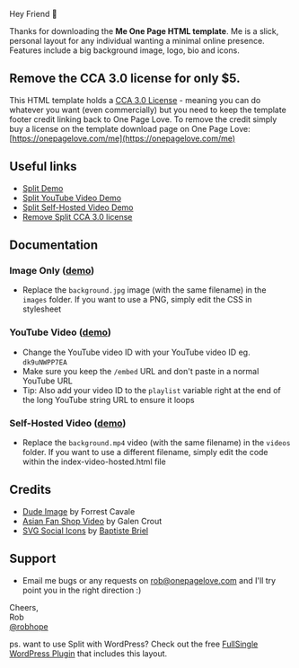 Hey Friend 👋

Thanks for downloading the **Me One Page HTML template**. Me is a slick, personal layout for any individual wanting a minimal online presence. Features include a big background image, logo, bio and icons.

## Remove the CCA 3.0 license for only $5.
This HTML template holds a [CCA 3.0 License](https://creativecommons.org/licenses/by/3.0/) - meaning you can do whatever you want (even commercially) but you need to keep the template footer credit linking back to One Page Love. To remove the credit simply buy a license on the template download page on One Page Love:
[https://onepagelove.com/me](https://onepagelove.com/me)

## Useful links
- [Split Demo](https://demo.onepagelove.com/fullsingle-html/me)
- [Split YouTube Video Demo](https://demo.onepagelove.com/fullsingle-html/me/index-youtube.html)
- [Split Self-Hosted Video Demo](https://demo.onepagelove.com/fullsingle-html/me/index-video-hosted.html)
- [Remove Split CCA 3.0 license](https://onepagelove.com/me) 

## Documentation

### Image Only ([demo](https://demo.onepagelove.com/fullsingle-html/me/))
- Replace the `background.jpg` image (with the same filename) in the `images` folder. If you want to use a PNG, simply edit the CSS in stylesheet

### YouTube Video ([demo](https://demo.onepagelove.com/fullsingle-html/me/index-youtube.html))
- Change the YouTube video ID with your YouTube video ID eg. `dk9uNWPP7EA`
- Make sure you keep the `/embed` URL and don't paste in a normal YouTube URL
- Tip: Also add your video ID to the `playlist` variable right at the end of the long YouTube string URL to ensure it loops

### Self-Hosted Video ([demo](https://demo.onepagelove.com/fullsingle-html/me/index-video-hosted.html))
- Replace the `background.mp4` video (with the same filename) in the `videos` folder. If you want to use a different filename, simply edit the code within the index-video-hosted.html file

## Credits
- [Dude Image](https://unsplash.com/photos/sok0YssrV5g) by Forrest Cavale
- [Asian Fan Shop Video](http://www.wedistill.io/videos/c0195-1-1) by Galen Crout
- [SVG Social Icons](http://svgicons.sparkk.fr/) by [Baptiste Briel](https://twitter.com/BaptisteBriel)

## Support
- Email me bugs or any requests on [rob@onepagelove.com](mailto:rob@onepagelove.com) and I'll try point you in the right direction :)

Cheers,  
Rob  
[@robhope](https://twitter.com/robhope)

ps. want to use Split with WordPress? Check out the free [FullSingle WordPress Plugin](https://onepagelove.com/go/fullsingle) that includes this layout.